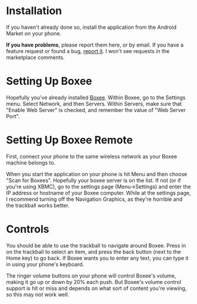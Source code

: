# Installation #

If you haven't already done so, install the application from the Android Market on your phone.

**If you have problems**, please report them here, or by email. If you have a feature request or found a bug, [report it](http://code.google.com/p/boxeeremote/issues/list). I won't see requests in the marketplace comments.

# Setting Up Boxee #

Hopefully you've already installed [Boxee](http://www.boxee.tv/). Within Boxee, go to the Settings menu. Select Network, and then Servers. Within Servers, make sure that "Enable Web Server" is checked, and remember the value of "Web Server Port".

# Setting Up Boxee Remote #

First, connect your phone to the same wireless network as your Boxee machine belongs to.

When you start the application on your phone is hit Menu and then choose "Scan for Boxees". Hopefully your boxee server is on the list. If not (or if you're using XBMC), go to the settings page (Menu->Settings) and enter the IP address or hostname of your Boxee computer. While at the settings page, I recommend turning off the Navigation Graphics, as they're horrible and the trackball works better.

# Controls #

You should be able to use the trackball to navigate around Boxee. Press in on the trackball to select an item, and press the back button (next to the Home key) to go back. If Boxee wants you to enter any text, you can type it in using your phone's keyboard.

The ringer volume buttons on your phone will control Boxee's volume, making it go up or down by 20% each push. But Boxee's volume control support is hit or miss and depends on what sort of content you're viewing, so this may not work well.